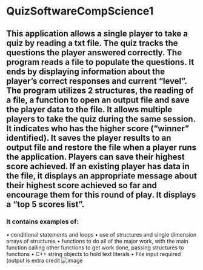 # QuizSoftwareCompScience1

## This application allows a single player to take a quiz by reading a txt file. The quiz tracks the questions the player answered correctly. The program reads a file to populate the questions. It ends by displaying information about the player’s correct responses and current “level”. The program utilizes 2 structures, the reading of a file, a function to open an output file and save the player data to the file. It allows multiple players to take the quiz during the same session. It indicates who has the higher score (“winner” identified). It saves the player results to an output file and restore the file when a player runs the application. Players can save their highest score achieved. If an existing player has data in the file, it displays an appropriate message about their highest score achieved so far and encourage them for this round of play. It displays a “top 5 scores list”. 

### It contains examples of:
•	conditional statements and loops
•	use of structures and single dimension arrays of structures
•	functions to do all of the major work, with the main function calling other functions to get work done, passing structures to functions
•	C++ string objects to hold text literals
•	File input required (output is extra credit
![image](https://user-images.githubusercontent.com/81057477/160710190-88b720f2-d43c-4b2f-b901-b83822915ba7.png)
